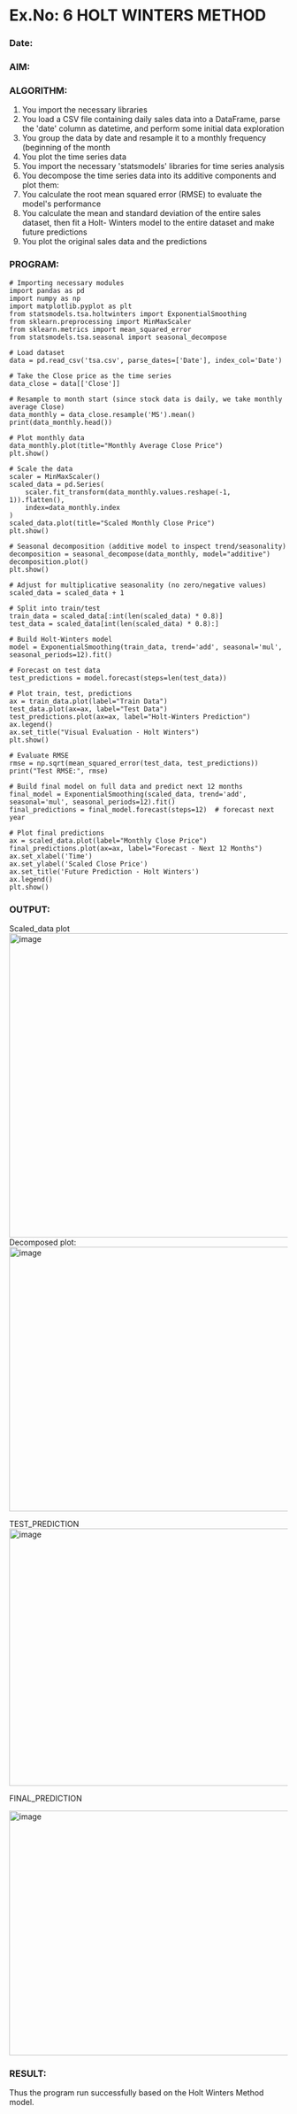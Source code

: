 # Ex.No: 6               HOLT WINTERS METHOD
### Date: 



### AIM:

### ALGORITHM:
1. You import the necessary libraries
2. You load a CSV file containing daily sales data into a DataFrame, parse the 'date' column as
datetime, and perform some initial data exploration
3. You group the data by date and resample it to a monthly frequency (beginning of the month
4. You plot the time series data
5. You import the necessary 'statsmodels' libraries for time series analysis
6. You decompose the time series data into its additive components and plot them:
7. You calculate the root mean squared error (RMSE) to evaluate the model's performance
8. You calculate the mean and standard deviation of the entire sales dataset, then fit a Holt-
Winters model to the entire dataset and make future predictions
9. You plot the original sales data and the predictions
### PROGRAM:
```
# Importing necessary modules
import pandas as pd
import numpy as np
import matplotlib.pyplot as plt
from statsmodels.tsa.holtwinters import ExponentialSmoothing
from sklearn.preprocessing import MinMaxScaler
from sklearn.metrics import mean_squared_error
from statsmodels.tsa.seasonal import seasonal_decompose

# Load dataset
data = pd.read_csv('tsa.csv', parse_dates=['Date'], index_col='Date')

# Take the Close price as the time series
data_close = data[['Close']]

# Resample to month start (since stock data is daily, we take monthly average Close)
data_monthly = data_close.resample('MS').mean()
print(data_monthly.head())

# Plot monthly data
data_monthly.plot(title="Monthly Average Close Price")
plt.show()

# Scale the data
scaler = MinMaxScaler()
scaled_data = pd.Series(
    scaler.fit_transform(data_monthly.values.reshape(-1, 1)).flatten(),
    index=data_monthly.index
)
scaled_data.plot(title="Scaled Monthly Close Price")
plt.show()

# Seasonal decomposition (additive model to inspect trend/seasonality)
decomposition = seasonal_decompose(data_monthly, model="additive")
decomposition.plot()
plt.show()

# Adjust for multiplicative seasonality (no zero/negative values)
scaled_data = scaled_data + 1

# Split into train/test
train_data = scaled_data[:int(len(scaled_data) * 0.8)]
test_data = scaled_data[int(len(scaled_data) * 0.8):]

# Build Holt-Winters model
model = ExponentialSmoothing(train_data, trend='add', seasonal='mul', seasonal_periods=12).fit()

# Forecast on test data
test_predictions = model.forecast(steps=len(test_data))

# Plot train, test, predictions
ax = train_data.plot(label="Train Data")
test_data.plot(ax=ax, label="Test Data")
test_predictions.plot(ax=ax, label="Holt-Winters Prediction")
ax.legend()
ax.set_title("Visual Evaluation - Holt Winters")
plt.show()

# Evaluate RMSE
rmse = np.sqrt(mean_squared_error(test_data, test_predictions))
print("Test RMSE:", rmse)

# Build final model on full data and predict next 12 months
final_model = ExponentialSmoothing(scaled_data, trend='add', seasonal='mul', seasonal_periods=12).fit()
final_predictions = final_model.forecast(steps=12)  # forecast next year

# Plot final predictions
ax = scaled_data.plot(label="Monthly Close Price")
final_predictions.plot(ax=ax, label="Forecast - Next 12 Months")
ax.set_xlabel('Time')
ax.set_ylabel('Scaled Close Price')
ax.set_title('Future Prediction - Holt Winters')
ax.legend()
plt.show()

```
### OUTPUT:



Scaled_data plot
<img width="719" height="550" alt="image" src="https://github.com/user-attachments/assets/6b0370a1-84d3-4870-89f2-bf54de779d3f" />
Decomposed plot:
<img width="742" height="478" alt="image" src="https://github.com/user-attachments/assets/c1432e44-f0f0-47fb-95ca-e87655c210b5" />


TEST_PREDICTION
<img width="675" height="465" alt="image" src="https://github.com/user-attachments/assets/65faf1f8-7651-478a-b9d7-255fbb24c636" />



FINAL_PREDICTION

<img width="662" height="442" alt="image" src="https://github.com/user-attachments/assets/097d5a0a-1fd5-4965-950a-8e7201725c62" />


### RESULT:
Thus the program run successfully based on the Holt Winters Method model.
